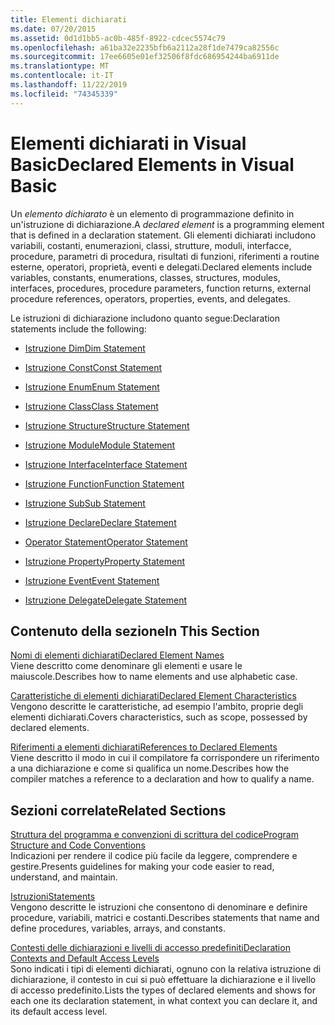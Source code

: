 ```yaml
---
title: Elementi dichiarati
ms.date: 07/20/2015
ms.assetid: 0d1d1bb5-ac0b-485f-8922-cdcec5574c79
ms.openlocfilehash: a61ba32e2235bfb6a2112a28f1de7479ca82556c
ms.sourcegitcommit: 17ee6605e01ef32506f8fdc686954244ba6911de
ms.translationtype: MT
ms.contentlocale: it-IT
ms.lasthandoff: 11/22/2019
ms.locfileid: "74345339"
---
```

# <a name="declared-elements-in-visual-basic"></a><span data-ttu-id="0d6ab-102">Elementi dichiarati in Visual Basic</span><span class="sxs-lookup"><span data-stu-id="0d6ab-102">Declared Elements in Visual Basic</span></span>
<span data-ttu-id="0d6ab-103">Un *elemento dichiarato* è un elemento di programmazione definito in un'istruzione di dichiarazione.</span><span class="sxs-lookup"><span data-stu-id="0d6ab-103">A *declared element* is a programming element that is defined in a declaration statement.</span></span> <span data-ttu-id="0d6ab-104">Gli elementi dichiarati includono variabili, costanti, enumerazioni, classi, strutture, moduli, interfacce, procedure, parametri di procedura, risultati di funzioni, riferimenti a routine esterne, operatori, proprietà, eventi e delegati.</span><span class="sxs-lookup"><span data-stu-id="0d6ab-104">Declared elements include variables, constants, enumerations, classes, structures, modules, interfaces, procedures, procedure parameters, function returns, external procedure references, operators, properties, events, and delegates.</span></span>  
  
 <span data-ttu-id="0d6ab-105">Le istruzioni di dichiarazione includono quanto segue:</span><span class="sxs-lookup"><span data-stu-id="0d6ab-105">Declaration statements include the following:</span></span>  
  
- [<span data-ttu-id="0d6ab-106">Istruzione Dim</span><span class="sxs-lookup"><span data-stu-id="0d6ab-106">Dim Statement</span></span>](../../../../visual-basic/language-reference/statements/dim-statement.md)  
  
- [<span data-ttu-id="0d6ab-107">Istruzione Const</span><span class="sxs-lookup"><span data-stu-id="0d6ab-107">Const Statement</span></span>](../../../../visual-basic/language-reference/statements/const-statement.md)  
  
- [<span data-ttu-id="0d6ab-108">Istruzione Enum</span><span class="sxs-lookup"><span data-stu-id="0d6ab-108">Enum Statement</span></span>](../../../../visual-basic/language-reference/statements/enum-statement.md)  
  
- [<span data-ttu-id="0d6ab-109">Istruzione Class</span><span class="sxs-lookup"><span data-stu-id="0d6ab-109">Class Statement</span></span>](../../../../visual-basic/language-reference/statements/class-statement.md)  
  
- [<span data-ttu-id="0d6ab-110">Istruzione Structure</span><span class="sxs-lookup"><span data-stu-id="0d6ab-110">Structure Statement</span></span>](../../../../visual-basic/language-reference/statements/structure-statement.md)  
  
- [<span data-ttu-id="0d6ab-111">Istruzione Module</span><span class="sxs-lookup"><span data-stu-id="0d6ab-111">Module Statement</span></span>](../../../../visual-basic/language-reference/statements/module-statement.md)  
  
- [<span data-ttu-id="0d6ab-112">Istruzione Interface</span><span class="sxs-lookup"><span data-stu-id="0d6ab-112">Interface Statement</span></span>](../../../../visual-basic/language-reference/statements/interface-statement.md)  
  
- [<span data-ttu-id="0d6ab-113">Istruzione Function</span><span class="sxs-lookup"><span data-stu-id="0d6ab-113">Function Statement</span></span>](../../../../visual-basic/language-reference/statements/function-statement.md)  
  
- [<span data-ttu-id="0d6ab-114">Istruzione Sub</span><span class="sxs-lookup"><span data-stu-id="0d6ab-114">Sub Statement</span></span>](../../../../visual-basic/language-reference/statements/sub-statement.md)  
  
- [<span data-ttu-id="0d6ab-115">Istruzione Declare</span><span class="sxs-lookup"><span data-stu-id="0d6ab-115">Declare Statement</span></span>](../../../../visual-basic/language-reference/statements/declare-statement.md)  
  
- [<span data-ttu-id="0d6ab-116">Operator Statement</span><span class="sxs-lookup"><span data-stu-id="0d6ab-116">Operator Statement</span></span>](../../../../visual-basic/language-reference/statements/operator-statement.md)  
  
- [<span data-ttu-id="0d6ab-117">Istruzione Property</span><span class="sxs-lookup"><span data-stu-id="0d6ab-117">Property Statement</span></span>](../../../../visual-basic/language-reference/statements/property-statement.md)  
  
- [<span data-ttu-id="0d6ab-118">Istruzione Event</span><span class="sxs-lookup"><span data-stu-id="0d6ab-118">Event Statement</span></span>](../../../../visual-basic/language-reference/statements/event-statement.md)  
  
- [<span data-ttu-id="0d6ab-119">Istruzione Delegate</span><span class="sxs-lookup"><span data-stu-id="0d6ab-119">Delegate Statement</span></span>](../../../../visual-basic/language-reference/statements/delegate-statement.md)  
  
## <a name="in-this-section"></a><span data-ttu-id="0d6ab-120">Contenuto della sezione</span><span class="sxs-lookup"><span data-stu-id="0d6ab-120">In This Section</span></span>  
 [<span data-ttu-id="0d6ab-121">Nomi di elementi dichiarati</span><span class="sxs-lookup"><span data-stu-id="0d6ab-121">Declared Element Names</span></span>](../../../../visual-basic/programming-guide/language-features/declared-elements/declared-element-names.md)  
 <span data-ttu-id="0d6ab-122">Viene descritto come denominare gli elementi e usare le maiuscole.</span><span class="sxs-lookup"><span data-stu-id="0d6ab-122">Describes how to name elements and use alphabetic case.</span></span>  
  
 [<span data-ttu-id="0d6ab-123">Caratteristiche di elementi dichiarati</span><span class="sxs-lookup"><span data-stu-id="0d6ab-123">Declared Element Characteristics</span></span>](../../../../visual-basic/programming-guide/language-features/declared-elements/declared-element-characteristics.md)  
 <span data-ttu-id="0d6ab-124">Vengono descritte le caratteristiche, ad esempio l'ambito, proprie degli elementi dichiarati.</span><span class="sxs-lookup"><span data-stu-id="0d6ab-124">Covers characteristics, such as scope, possessed by declared elements.</span></span>  
  
 [<span data-ttu-id="0d6ab-125">Riferimenti a elementi dichiarati</span><span class="sxs-lookup"><span data-stu-id="0d6ab-125">References to Declared Elements</span></span>](../../../../visual-basic/programming-guide/language-features/declared-elements/references-to-declared-elements.md)  
 <span data-ttu-id="0d6ab-126">Viene descritto il modo in cui il compilatore fa corrispondere un riferimento a una dichiarazione e come si qualifica un nome.</span><span class="sxs-lookup"><span data-stu-id="0d6ab-126">Describes how the compiler matches a reference to a declaration and how to qualify a name.</span></span>  
  
## <a name="related-sections"></a><span data-ttu-id="0d6ab-127">Sezioni correlate</span><span class="sxs-lookup"><span data-stu-id="0d6ab-127">Related Sections</span></span>  
 [<span data-ttu-id="0d6ab-128">Struttura del programma e convenzioni di scrittura del codice</span><span class="sxs-lookup"><span data-stu-id="0d6ab-128">Program Structure and Code Conventions</span></span>](../../../../visual-basic/programming-guide/program-structure/program-structure-and-code-conventions.md)  
 <span data-ttu-id="0d6ab-129">Indicazioni per rendere il codice più facile da leggere, comprendere e gestire.</span><span class="sxs-lookup"><span data-stu-id="0d6ab-129">Presents guidelines for making your code easier to read, understand, and maintain.</span></span>  
  
 [<span data-ttu-id="0d6ab-130">Istruzioni</span><span class="sxs-lookup"><span data-stu-id="0d6ab-130">Statements</span></span>](../../../../visual-basic/language-reference/statements/index.md)  
 <span data-ttu-id="0d6ab-131">Vengono descritte le istruzioni che consentono di denominare e definire procedure, variabili, matrici e costanti.</span><span class="sxs-lookup"><span data-stu-id="0d6ab-131">Describes statements that name and define procedures, variables, arrays, and constants.</span></span>  
  
 [<span data-ttu-id="0d6ab-132">Contesti delle dichiarazioni e livelli di accesso predefiniti</span><span class="sxs-lookup"><span data-stu-id="0d6ab-132">Declaration Contexts and Default Access Levels</span></span>](../../../../visual-basic/language-reference/statements/declaration-contexts-and-default-access-levels.md)  
 <span data-ttu-id="0d6ab-133">Sono indicati i tipi di elementi dichiarati, ognuno con la relativa istruzione di dichiarazione, il contesto in cui si può effettuare la dichiarazione e il livello di accesso predefinito.</span><span class="sxs-lookup"><span data-stu-id="0d6ab-133">Lists the types of declared elements and shows for each one its declaration statement, in what context you can declare it, and its default access level.</span></span>

